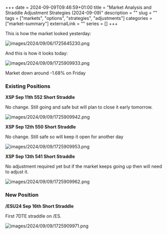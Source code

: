 +++ 
date = 2024-09-09T09:46:59+01:00
title = "Market Analysis and Straddle Adjustment Strategies (2024-09-09)"
description = ""
slug = ""
tags = ["markets", "options", "strategies", "adjustments"]
categories = ["market-summary"]
externalLink = ""
series = []
+++

This is how the market looked yesterday:

![images/2024/09/06/1725645230.png](/images/2024/09/06/1725645230.png)

And this is how it looks today:

![images/2024/09/09/1725909933.png](/images/2024/09/09/1725909933.png)

Market down around -1.68% on Friday

### Existing Positions

**XSP Sep 11th 552 Short Straddle**

No change. Still going and safe but will plan to close it early tomorrow.

![images/2024/09/09/1725909942.png](/images/2024/09/09/1725909942.png)

**XSP Sep 12th 550 Short Straddle**

No change. Still safe so will keep it open for another day

![images/2024/09/09/1725909953.png](/images/2024/09/09/1725909953.png)

**XSP Sep 13th 541 Short Straddle**

No adjustment required yet but if the market keeps going up then will need to adjust it.

![images/2024/09/09/1725909962.png](/images/2024/09/09/1725909962.png)

### New Position

**/ESU24 Sep 16th Short Straddle**

First 7DTE straddle on /ES.

![images/2024/09/09/1725909971.png](/images/2024/09/09/1725909971.png)
